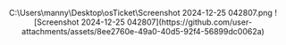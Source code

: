 <p align="center">
C:\Users\manny\Desktop\osTicket\Screenshot 2024-12-25 042807.png
  ![Screenshot 2024-12-25 042807](https://github.com/user-attachments/assets/8ee2760e-49a0-40d5-92f4-56899dc0062a)

</p>
